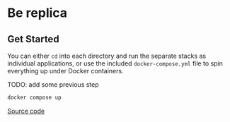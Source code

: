 # Be replica
## Get Started

You can either `cd` into each directory and run the separate stacks as individual applications, or use the included `docker-compose.yml` file to spin everything up under Docker containers.

TODO: add some previous step

```sh
docker compose up
```

[Source code](https://github.com/aschmelyun/andrewber/issues/new)
